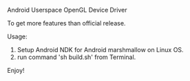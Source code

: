 Android Userspace OpenGL Device Driver

To get more features than official release.

Usage:

1. Setup Android NDK for Android marshmallow on Linux OS.
2. run command 'sh build.sh' from Terminal.

Enjoy! 
